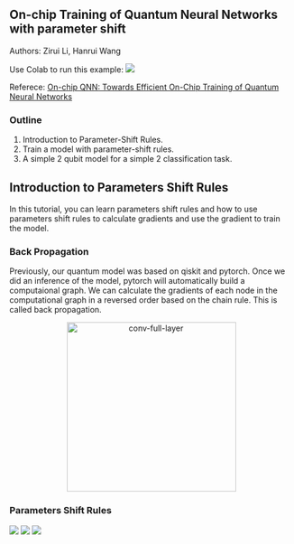 ## On-chip Training of Quantum Neural Networks with parameter shift


Authors: Zirui Li, Hanrui Wang

Use Colab to run this example: [![](https://colab.research.google.com/assets/colab-badge.svg)](https://colab.research.google.com/github/mit-han-lab/torchquantum/blob/master/examples/param_shift_onchip_training/param_shift_onchip_training.ipynb)

Referece: [On-chip QNN: Towards Efficient On-Chip Training of Quantum Neural Networks
](https://qmlsys.mit.edu/publications/#onchipqnn)


[comment]: <> (#%% md)

### Outline
1. Introduction to Parameter-Shift Rules.
2. Train a model with parameter-shift rules.
3. A simple 2 qubit model for a simple 2 classification task.



[comment]: <> (#%% md)

## Introduction to Parameters Shift Rules

In this tutorial, you can learn parameters shift rules and how to use parameters shift rules to calculate gradients and use the gradient to train the model.

### Back Propagation

Previously, our quantum model was based on qiskit and pytorch. Once we did an inference of the model, pytorch will automatically build a computaional graph. We can calculate the gradients of each node in the computational graph in a reversed order based on the chain rule. This is called back propagation.
<div align="center">
<img src="https://github.com/mit-han-lab/torchquantum/blob/master/figs/bp.png?raw=true" alt="conv-full-layer" width="300">
</div>

### Parameters Shift Rules

![](intro1.png)
![](intro2.png)
![](intro3.png)
